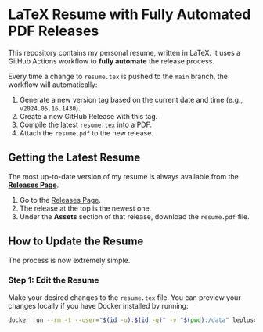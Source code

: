 # LaTeX Resume with Fully Automated PDF Releases

This repository contains my personal resume, written in LaTeX. It uses a GitHub Actions workflow to **fully automate** the release process.

Every time a change to `resume.tex` is pushed to the `main` branch, the workflow will automatically:
1.  Generate a new version tag based on the current date and time (e.g., `v2024.05.16.1430`).
2.  Create a new GitHub Release with this tag.
3.  Compile the latest `resume.tex` into a PDF.
4.  Attach the `resume.pdf` to the new release.


## Getting the Latest Resume

The most up-to-date version of my resume is always available from the **[Releases Page](https://github.com/abhay-byte/my-resume/releases)**.

1.  Go to the [Releases Page](https://github.com/abhay-byte/my-resume/releases).
2.  The release at the top is the newest one.
3.  Under the **Assets** section of that release, download the `resume.pdf` file.



## How to Update the Resume 

The process is now extremely simple.

### Step 1: Edit the Resume

Make your desired changes to the `resume.tex` file. You can preview your changes locally if you have Docker installed by running:

```bash
docker run --rm -t --user="$(id -u):$(id -g)" -v "$(pwd):/data" leplusorg/latex latexmk -outdir=/data -pdf /data/resume.tex
